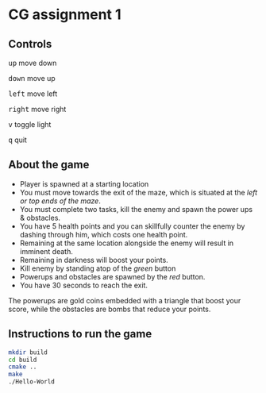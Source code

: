 # CG assignment 1
## Controls
<kbd>up</kbd> move down

<kbd>down</kbd> move up

<kbd>left</kbd> move left

<kbd>right</kbd> move right

<kbd>v</kbd> toggle light

<kbd>q</kbd> quit

## About the game

* Player is spawned at a starting location
* You must move towards the exit of the maze, which is situated at the *left or top ends of the maze*.
* You must complete two tasks, kill the enemy and spawn the power ups & obstacles.
* You have 5 health points and you can skillfully counter the enemy by dashing through him, which costs one health point. 
* Remaining at the same location alongside the enemy will result in imminent death.
* Remaining in darkness will boost your points.
* Kill enemy by standing atop of the *green* button
* Powerups and obstacles are spawned by the *red* button.
* You have 30 seconds to reach the exit.

The powerups are gold coins embedded with a triangle that boost your score, while the obstacles are bombs that reduce your points.

## Instructions to run the game
```bash
mkdir build
cd build
cmake ..
make
./Hello-World
```